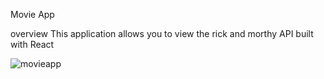 Movie App

overview
This application allows you to view the rick and morthy API built with React

![movieapp](https://user-images.githubusercontent.com/16785941/71138545-30173280-220c-11ea-8b25-0dab9cce215a.JPG)

